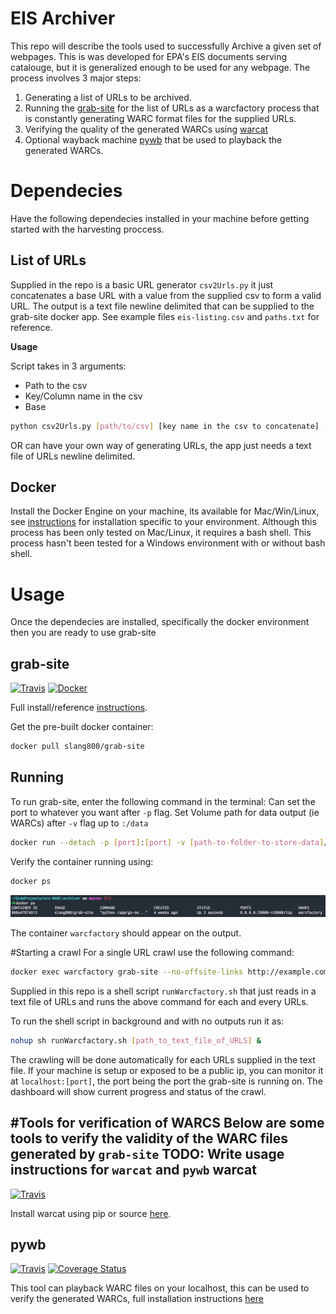 # EIS Archiver
This repo will describe the tools used to successfully Archive a given set of webpages. This is was developed for EPA's EIS documents serving catalouge, but it is generalized enough to be used for any webpage. The process involves 3 major steps:

1.	Generating a list of URLs to be archived.
2.	Running the [grab-site](https://github.com/slang800/grab-site) for the list of URLs as a warcfactory process that is constantly generating WARC format files for the supplied URLs.
3.	Verifying the quality of the generated WARCs using [warcat](https://github.com/chfoo/warcat)
4.	Optional wayback machine [pywb](https://github.com/ikreymer/pywb) that be used to playback the generated WARCs.

# Dependecies
Have the following dependecies installed in your machine before getting started with the harvesting proccess.

List of URLs
---
Supplied in the repo is a basic URL generator `csv2Urls.py` it just concatenates a base URL with a value from the supplied csv to form a valid URL. The output is a text file newline delimited that can be supplied to the grab-site docker app. See example files `eis-listing.csv` and `paths.txt` for reference.

**Usage**

Script takes in 3 arguments:
- Path to the csv
- Key/Column name in the csv
- Base

```bash
python csv2Urls.py [path/to/csv] [key name in the csv to concatenate] [base url]
```

OR can have your own way of generating URLs, the app just needs a text file of URLs newline delimited.

Docker
---
Install the Docker Engine on your machine, its available for Mac/Win/Linux, see [instructions](https://docs.docker.com/engine/installation/) for installation specific to your environment. Although this process has been only tested on Mac/Linux, it requires a bash shell. This process hasn't been tested for a Windows environment with or without bash shell.

# Usage
Once the dependecies are installed, specifically the docker environment then you are ready to use grab-site 

grab-site
---
[![Travis](https://img.shields.io/travis/rust-lang/rust.svg)](https://hub.docker.com/r/slang800/grab-site/) [![Docker](https://img.shields.io/badge/docker--repo-pull-blue.svg)](https://hub.docker.com/r/slang800/grab-site/)

Full install/reference [instructions](https://github.com/slang800/grab-site).

Get the pre-built docker container:
```bash
docker pull slang800/grab-site
```

Running
---
To run  grab-site, enter the following command in the terminal:
Can set the port to whatever you want after `-p` flag.
Set Volume path for data output (ie WARCs) after `-v` flag up to `:/data`

```bash
docker run --detach -p [port]:[port] -v [path-to-folder-to-store-data]/grab-site-date:/data --name warcfactory slang800/grab-site
```

Verify the container running using:

```bash
docker ps
```
![here](/docs/img/docker-ps.png)

The container `warcfactory` should appear on the output.

#Starting a crawl
For a single URL crawl use the following command:

```bash
docker exec warcfactory grab-site --no-offsite-links http://example.com
```

Supplied in this repo is a shell script `runWarcfactory.sh` that just reads in a text file of URLs and runs the above command for each and every URLs. 

To run the shell script in background and with no outputs run it as:

```bash
nohup sh runWarcfactory.sh [path_to_text_file_of_URLS] &
```

The crawling will be done automatically for each URLs supplied in the text file.
If your machine is setup or exposed to be a public ip, you can monitor it at `localhost:[port]`, the port being the port the grab-site is running on. The dashboard will show current progress and status of the crawl.

#Tools for verification of WARCS
Below are some tools to verify the validity of the WARC files generated by `grab-site`
TODO: Write usage instructions for `warcat` and `pywb`
warcat
---
[![Travis](https://img.shields.io/travis/rust-lang/rust.svg)](https://travis-ci.org/chfoo/warcat)

Install warcat using pip or source [here](https://github.com/chfoo/warcat).

pywb
---
[![Travis](https://img.shields.io/travis/rust-lang/rust.svg)](https://travis-ci.org/ikreymer/pywb) [![Coverage Status](https://coveralls.io/repos/github/ikreymer/pywb/badge.svg?branch=master)](https://coveralls.io/github/ikreymer/pywb?branch=master)

This tool can playback WARC files on your localhost, this can be used to verify the generated WARCs, full installation instructions [here](https://github.com/ikreymer/pywb)
